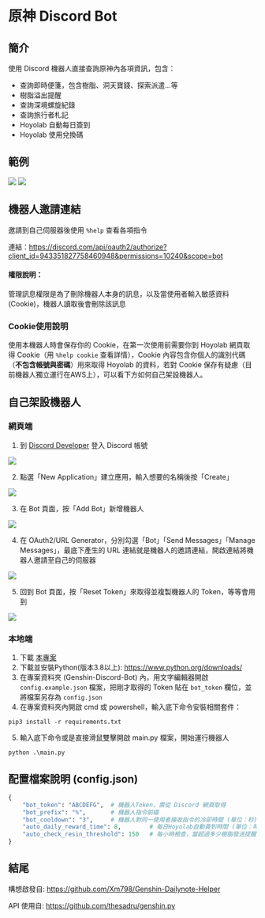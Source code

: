# 原神 Discord Bot


## 簡介
使用 Discord 機器人直接查詢原神內各項資訊，包含：
- 查詢即時便箋，包含樹脂、洞天寶錢、探索派遣...等
- 樹脂溢出提醒
- 查詢深境螺旋紀錄
- 查詢旅行者札記
- Hoyolab 自動每日簽到
- Hoyolab 使用兌換碼

## 範例
![](https://i.imgur.com/N4O4LJI.png)
![](https://i.imgur.com/qHzbvH0.png)

## 機器人邀請連結
邀請到自己伺服器後使用 `%help` 查看各項指令

連結：https://discord.com/api/oauth2/authorize?client_id=943351827758460948&permissions=10240&scope=bot
#### 權限說明：
管理訊息權限是為了刪除機器人本身的訊息，以及當使用者輸入敏感資料 (Cookie)，機器人讀取後會刪除該訊息

### Cookie使用說明
使用本機器人時會保存你的 Cookie，在第一次使用前需要你到 Hoyolab 網頁取得 Cookie（用 `%help cookie` 查看詳情），Cookie 內容包含你個人的識別代碼（**不包含帳號與密碼**）用來取得 Hoyolab 的資料，若對 Cookie 保存有疑慮（目前機器人獨立運行在AWS上），可以看下方如何自己架設機器人。

## 自己架設機器人

### 網頁端
1. 到 [Discord Developer](https://discord.com/developers/applications "Discord Developer") 登入 Discord 帳號

![](https://i.imgur.com/dbDHEM3.png)

2. 點選「New Application」建立應用，輸入想要的名稱後按「Create」

![](https://i.imgur.com/BcJcSnU.png)

3. 在 Bot 頁面，按「Add Bot」新增機器人

![](https://i.imgur.com/lsIgGCi.png)

4. 在 OAuth2/URL Generator，分別勾選「Bot」「Send Messages」「Manage Messages」，最底下產生的 URL 連結就是機器人的邀請連結，開啟連結將機器人邀請至自己的伺服器

![](https://i.imgur.com/08fcHs0.png)

5. 回到 Bot 頁面，按「Reset Token」來取得並複製機器人的 Token，等等會用到

![](https://i.imgur.com/BfzjewI.png)


### 本地端
1. 下載 [本專案](https://github.com/KT-Yeh/Genshin-Discord-Bot/archive/refs/heads/master.zip)
2. 下載並安裝Python(版本3.8以上): https://www.python.org/downloads/
3. 在專案資料夾 (Genshin-Discord-Bot) 內，用文字編輯器開啟 `config.example.json` 檔案，把剛才取得的 Token 貼在 `bot_token` 欄位，並將檔案另存為 `config.json`
4. 在專案資料夾內開啟 cmd 或 powershell，輸入底下命令安裝相關套件：
```
pip3 install -r requirements.txt
```
5. 輸入底下命令或是直接滑鼠雙擊開啟 main.py 檔案，開始運行機器人
```
python .\main.py
```

## 配置檔案說明 (config.json)
```python
{
    "bot_token": "ABCDEFG",  # 機器人Token，需從 Discord 網頁取得
    "bot_prefix": "%",       # 機器人指令前綴
    "bot_cooldown": "3",     # 機器人對同一使用者接收指令的冷卻時間 (單位：秒)
    "auto_daily_reward_time": 8,        # 每日Hoyolab自動簽到時間 (單位：時)
    "auto_check_resin_threshold": 150   # 每小時檢查，當超過多少樹脂發送提醒
}
```

## 結尾
構想啟發自: https://github.com/Xm798/Genshin-Dailynote-Helper

API 使用自: https://github.com/thesadru/genshin.py
